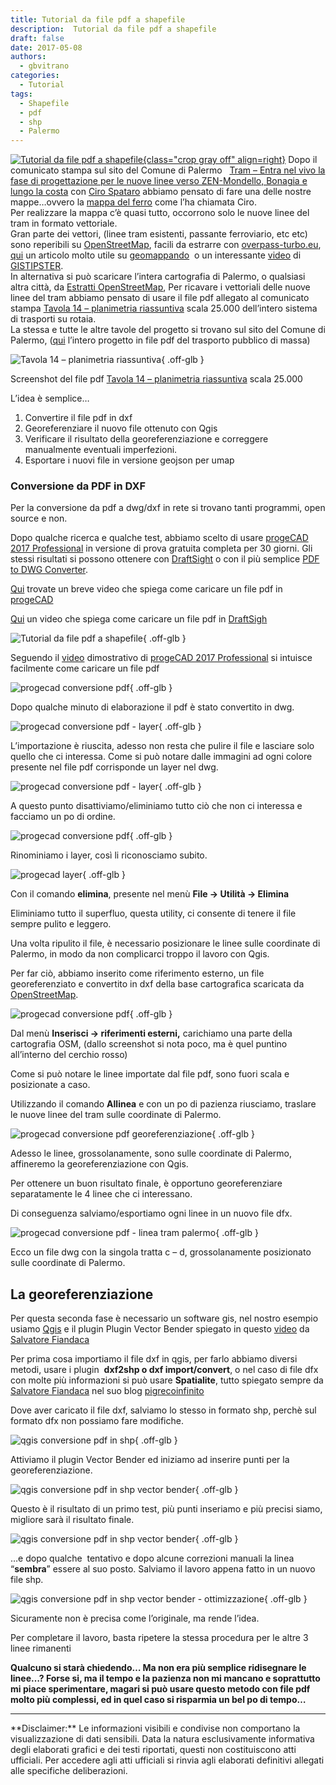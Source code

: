 ```yaml
---
title: Tutorial da file pdf a shapefile
description:  Tutorial da file pdf a shapefile
draft: false
date: 2017-05-08
authors:
  - gbvitrano
categories:
  - Tutorial
tags:
  - Shapefile
  - pdf
  - shp
  - Palermo
--- 
```

<style>.md-typeset code { background-color: #fff0;}  </style>
[![Tutorial da file pdf a shapefile](import_pdf_01.webp "Tutorial da file pdf a shapefile" ){class="crop gray off" align=right}](index.md) 
Dopo il comunicato stampa sul sito del Comune di Palermo   [Tram – Entra nel vivo la fase di progettazione per le nuove linee verso ZEN-Mondello, Bonagia e lungo la costa](https://www.comune.palermo.it/noticext.php?cat=1&id=13959) con [Ciro Spataro](https://twitter.com/cirospat) abbiamo pensato di fare una delle nostre mappe…ovvero la [mappa del ferro](http://u.osmfr.org/m/143534/) come l’ha chiamata Ciro.<br>
Per realizzare la mappa c’è quasi tutto, occorrono solo le nuove linee del tram in formato vettoriale.<br> 
Gran parte dei vettori, (linee tram esistenti, passante ferroviario, etc etc) sono reperibili su [OpenStreetMap](https://www.openstreetmap.org/#map=12/38.1373/13.3834), facili da estrarre con [overpass-turbo.eu](http://overpass-turbo.eu/), [qui](https://geomappando.com/2016/04/20/estrarre-dati-openstreetmap-overpass-turbo/)<!-- more --> un articolo molto utile su [geomappando](https://geomappando.com/)  o un interessante [video](https://www.youtube.com/watch?v=I1PkPCbdtDI) di [GISTIPSTER](https://www.youtube.com/channel/UCEkiQYFsotUmbPTufps3TdA).<br> 
In alternativa si può scaricare l’intera cartografia di Palermo, o qualsiasi altra città, da [Estratti OpenStreetMap](http://osm-estratti.wmflabs.org/estratti/Sicilia/Palermo/Palermo),
Per ricavare i vettoriali delle nuove linee del tram abbiamo pensato di usare il file pdf allegato al comunicato stampa [Tavola 14 – planimetria riassuntiva](https://www.comune.palermo.it/js/server/uploads/_05042017163230.pdf) scala 25.000 dell’intero sistema di trasporti su rotaia.<br>
La stessa e tutte le altre tavole del progetto si trovano sul sito del Comune di Palermo, ([qui](https://www.comune.palermo.it/grandi_opere_tram.php) l’intero progetto in file pdf del trasporto pubblico di massa)<br>

![Tavola 14 – planimetria riassuntiva](tav_14_pdf.webp "Tavola 14 – planimetria riassuntiva"){ .off-glb }

Screenshot del file pdf [Tavola 14 – planimetria riassuntiva](https://www.comune.palermo.it/js/server/uploads/_05042017163230.pdf) scala 25.000

L’idea è semplice…

1. Convertire il file pdf in dxf
2. Georeferenziare il nuovo file ottenuto con Qgis
3. Verificare il risultato della georeferenziazione e correggere manualmente eventuali imperfezioni.
4. Esportare i nuovi file in versione geojson per umap
### **Conversione da PDF in DXF**
Per la conversione da pdf a dwg/dxf in rete si trovano tanti programmi, open source e non.

Dopo qualche ricerca e qualche test, abbiamo scelto di usare [progeCAD 2017 Professional](http://www.progesoft.com/it/download/) in versione di prova gratuita completa per 30 giorni. Gli stessi risultati si possono ottenere con [DraftSight](https://www.3ds.com/it/prodotti-e-servizi/draftsight/free-download/) o con il più semplice [PDF to DWG Converter](http://anydwg.com/pdf-to-dwg.html).

[Qui](https://youtu.be/eumK91dCrxs?list=PL35E4D721B24623DF) trovate un breve video che spiega come caricare un file pdf in [progeCAD](http://www.progesoft.com/it/download/)

[Qui](https://www.graebert.com/pdfimport/) un video che spiega come caricare un file pdf in [DraftSigh](https://www.3ds.com/it/prodotti-e-servizi/draftsight/free-download/)

![Tutorial da file pdf a shapefile](import_pdf_01.webp "Tutorial da file pdf a shapefile" ){ .off-glb }

Seguendo il [video](https://youtu.be/eumK91dCrxs?list=PL35E4D721B24623DF) dimostrativo di [progeCAD 2017 Professional](http://www.progesoft.com/it/download/) si intuisce facilmente come caricare un file pdf

![progecad conversione pdf](import_pdf_02.webp "Tutorial da file pdf a shapefile"){ .off-glb }

Dopo qualche minuto di elaborazione il pdf è stato convertito in dwg.

![progecad conversione pdf - layer](import_pdf_03.webp "Tutorial da file pdf a shapefile"){ .off-glb }

L’importazione è riuscita, adesso non resta che pulire il file e lasciare solo quello che ci interessa.
Come si può notare dalle immagini ad ogni colore presente nel file pdf corrisponde un layer nel dwg.

![progecad conversione pdf - layer](import_pdf_04.webp "Tutorial da file pdf a shapefile" ){ .off-glb }

A questo punto disattiviamo/eliminiamo tutto ciò che non ci interessa e facciamo un po di ordine.

![progecad conversione pdf](import_pdf_05.webp "Tutorial da file pdf a shapefile" ){ .off-glb }

Rinominiamo i layer, così li riconosciamo subito.

![progecad layer](import_pdf_06.webp "Tutorial da file pdf a shapefile" ){ .off-glb }

Con il comando **elimina**, presente nel menù **File → Utilità → Elimina**

Eliminiamo tutto il superfluo, questa utility, ci consente di tenere il file sempre pulito e leggero.

Una volta ripulito il file, è necessario posizionare le linee sulle coordinate di Palermo, in modo da non complicarci troppo il lavoro con Qgis.

Per far ciò, abbiamo inserito come riferimento esterno, un file georeferenziato e convertito in dxf della base cartografica scaricata da [OpenStreetMap](https://www.openstreetmap.org/#map=12/38.1373/13.3834).

![progecad conversione pdf](import_pdf_base_osm.webp "Tutorial da file pdf a shapefile"){ .off-glb }

Dal menù **Inserisci → riferimenti esterni,** carichiamo una parte della cartografia OSM, (dallo screenshot si nota poco, ma è quel puntino all’interno del cerchio rosso)

Come si può notare le linee importate dal file pdf, sono fuori scala e posizionate a caso.

Utilizzando il comando **Allinea** e con un po di pazienza riusciamo, traslare le nuove linee del tram sulle coordinate di Palermo.

![progecad conversione pdf georeferenziazione](import_pdf_osm.webp "Tutorial da file pdf a shapefile"){ .off-glb }

Adesso le linee, grossolanamente, sono sulle coordinate di Palermo, affineremo la georeferenziazione con Qgis.

Per ottenere un buon risultato finale, è opportuno georeferenziare separatamente le 4 linee che ci interessano.

Di conseguenza salviamo/esportiamo ogni linee in un nuovo file dfx.

![progecad conversione pdf - linea tram palermo](tratto_c_d.webp "Tutorial da file pdf a shapefile"){ .off-glb }

Ecco un file dwg con la singola tratta c – d, grossolanamente posizionato sulle coordinate di Palermo.

## La georeferenziazione
Per questa seconda fase è necessario un software gis, nel nostro esempio usiamo [Qgis](https://www.qgis.org/it/site/) e il plugin Plugin Vector Bender spiegato in questo [video](https://www.youtube.com/watch?v=QxWgezMnUUU) da [Salvatore Fiandaca](https://pigrecoinfinito.wordpress.com/)

Per prima cosa importiamo il file dxf in qgis, per farlo abbiamo diversi metodi, usare i plugin  **dxf2shp o dxf import/convert**, o nel caso di file dfx con molte più informazioni si può usare **Spatialite**, tutto spiegato sempre da [Salvatore Fiandaca](https://pigrecoinfinito.wordpress.com/) nel suo blog [pigrecoinfinito](https://pigrecoinfinito.wordpress.com/)

Dove aver caricato il file dxf, salviamo lo stesso in formato shp, perchè sul formato dfx non possiamo fare modifiche.

![qgis conversione pdf in shp](tratto_c_d_qgis.webp "Tutorial da file pdf a shapefile"){ .off-glb }

Attiviamo il plugin Vector Bender ed iniziamo ad inserire punti per la georeferenziazione.

![qgis conversione pdf in shp vector bender](tratto_c_d_qgis_02.webp "Tutorial da file pdf a shapefile"){ .off-glb }

Questo è il risultato di un primo test, più punti inseriamo e più precisi siamo, migliore sarà il risultato finale.

![qgis conversione pdf in shp vector bender](tratto_c_d_qgis_05.webp "Tutorial da file pdf a shapefile"){ .off-glb }

…e dopo qualche  tentativo e dopo alcune correzioni manuali la linea “**sembra**” essere al suo posto. Salviamo il lavoro appena fatto in un nuovo file shp.

![qgis conversione pdf in shp vector bender - ottimizzazione](tratto_c_d_qgis_06.webp "Tutorial da file pdf a shapefile"){ .off-glb }

Sicuramente non è precisa come l’originale, ma rende l’idea.

Per completare il lavoro, basta ripetere la stessa procedura per le altre 3 linee rimanenti

**Qualcuno si starà chiedendo… Ma non era più semplice ridisegnare le linee…?
Forse si, ma il tempo e la pazienza non mi mancano e soprattutto mi piace sperimentare, magari si può usare questo metodo con file pdf molto più complessi, ed in quel caso si risparmia un bel po di tempo…**
<hr>
**Disclaimer:** Le informazioni visibili e condivise non comportano la visualizzazione di dati sensibili. Data la natura esclusivamente informativa degli elaborati grafici e dei testi riportati, questi non costituiscono atti ufficiali. Per accedere agli atti ufficiali si rinvia agli elaborati definitivi allegati alle specifiche deliberazioni.